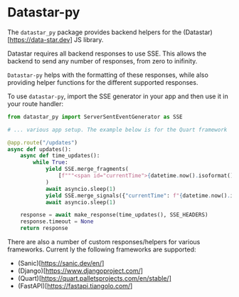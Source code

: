 # Datastar-py

The `datastar_py` package provides backend helpers for the (Datastar)[https://data-star.dev] JS library.

Datastar requires all backend responses to use SSE. This allows the backend to
send any number of responses, from zero to inifinity.

`Datastar-py` helps with the formatting of these responses, while also
providing helper functions for the different supported responses.

To use `datastar-py`, import the SSE generator in your app and then use
it in your route handler:

```python
from datastar_py import ServerSentEventGenerator as SSE

# ... various app setup. The example below is for the Quart framework

@app.route("/updates")
async def updates():
    async def time_updates():
        while True:
            yield SSE.merge_fragments(
                [f"""<span id="currentTime">{datetime.now().isoformat()}"""]
            )
            await asyncio.sleep(1)
            yield SSE.merge_signals({"currentTime": f"{datetime.now().isoformat()}"})
            await asyncio.sleep(1)

    response = await make_response(time_updates(), SSE_HEADERS)
    response.timeout = None
    return response
```

There are also a number of custom responses/helpers for various frameworks. Current ly the following frameworks are supported:

* (Sanic)[https://sanic.dev/en/]
* (Django)[https://www.djangoproject.com/]
* (Quart)[https://quart.palletsprojects.com/en/stable/]
* (FastAPI)[https://fastapi.tiangolo.com/]
